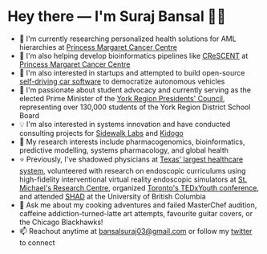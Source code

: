 # Hey there — I'm **Suraj Bansal** 👋🏽

- 🧬 I'm currently researching personalized health solutions for AML hierarchies at [Princess Margaret Cancer Centre](https://www.uhn.ca/PrincessMargaret)
- 🧠 I'm also helping develop bioinformatics pipelines like [CReSCENT](https://crescent.cloud/) at [Princess Margaret Cancer Centre](https://www.uhn.ca/PrincessMargaret)
- 🚀 I'm also interested in startups and attempted to build open-source [self-driving car software](https://ryde.netlify.app/) to democratize autonomous vehicles
- 📢 I'm passionate about student advocacy and currently serving as the elected Prime Minister of the [York Region Presidents' Council](http://www.yrdsb.ca/studenttrustees/Pages/York%20Region%20Presidents'%20Council.aspx), representing over 130,000 students of the York Region District School Board
- 💡 I'm also interested in systems innovation and have conducted consulting projects for [Sidewalk Labs](https://drive.google.com/file/d/10nBSPSkaKlkVn7yOUCLjWkNUwt6DJEsD/view) and [Kidogo](https://drive.google.com/file/d/1ue5RfyYFE2QTbJ5lkTYrK-3QUvUVH_i8/view)
- 🤔 My research interests include pharmacogenomics, bioinformatics, predictive modelling, systems pharmacology, and global health
- ⭐️ Previously, I've shadowed physicians at [Texas' largest healthcare system](https://www.bswhealth.com/), volunteered with research on endoscopic curriculums using high-fidelity interventional virtual reality endoscopic simulators at [St. Michael's Research Centre](http://stmichaelshospitalresearch.ca/), organized [Toronto's TEDxYouth conference](https://www.ted.com/tedx/events/31558), and attended [SHAD](https://www.shad.ca/) at the University of British Columbia
- 💬 Ask me about my cooking adventures and failed MasterChef audition, caffeine addiction-turned-latte art attempts, favourite guitar covers, or the Chicago Blackhawks!
- 📫 Reachout anytime at bansalsuraj03@gmail.com or follow my [twitter](https://twitter.com/surajbansal2003) to connect
